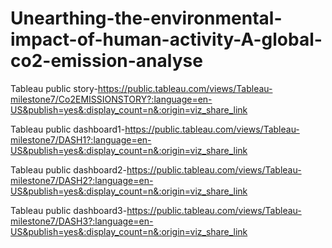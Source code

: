 # Unearthing-the-environmental-impact-of-human-activity-A-global-co2-emission-analyse

Tableau public story-https://public.tableau.com/views/Tableau-milestone7/Co2EMISSIONSTORY?:language=en-US&publish=yes&:display_count=n&:origin=viz_share_link

Tableau public dashboard1-https://public.tableau.com/views/Tableau-milestone7/DASH1?:language=en-US&publish=yes&:display_count=n&:origin=viz_share_link


Tableau public dashboard2-https://public.tableau.com/views/Tableau-milestone7/DASH2?:language=en-US&publish=yes&:display_count=n&:origin=viz_share_link

Tableau public dashboard3-https://public.tableau.com/views/Tableau-milestone7/DASH3?:language=en-US&publish=yes&:display_count=n&:origin=viz_share_link
